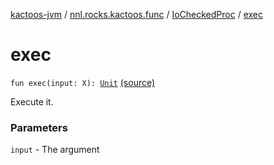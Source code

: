 [kactoos-jvm](../../index.md) / [nnl.rocks.kactoos.func](../index.md) / [IoCheckedProc](index.md) / [exec](.)

# exec

`fun exec(input: X): `[`Unit`](https://kotlinlang.org/api/latest/jvm/stdlib/kotlin/-unit/index.html) [(source)](https://github.com/neonailol/kactoos/blob/master/kactoos-jvm/src/main/kotlin/nnl/rocks/kactoos/func/IoCheckedProc.kt#L22)

Execute it.

### Parameters

`input` - The argument